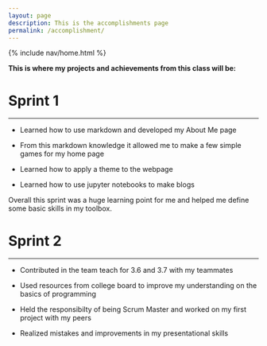 ```yaml
---
layout: page
description: This is the accomplishments page
permalink: /accomplishment/
---
```

{% include nav/home.html %}

**This is where my projects and achievements from this class will be:**

# Sprint 1
<hr>

- Learned how to use markdown and developed my About Me page

- From this markdown knowledge it allowed me to make a few simple games for my home page
- Learned how to apply a theme to the webpage
- Learned how to use jupyter notebooks to make blogs

Overall this sprint was a huge learning point for me and helped me define some basic skills in my toolbox.

# Sprint 2
<hr>

- Contributed in the team teach for 3.6 and 3.7 with my teammates

- Used resources from college board to improve my understanding on the basics of programming
- Held the responsibilty of being Scrum Master and worked on my first project with my peers
- Realized mistakes and improvements in my presentational skills 

